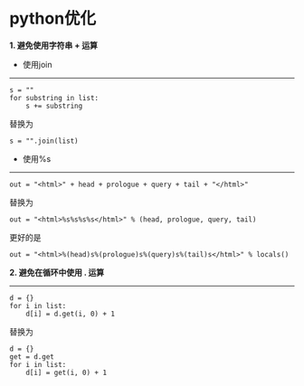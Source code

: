 # python优化

 **1. 避免使用字符串 + 运算**
    

 - 使用join

----------

    s = ""
    for substring in list:
        s += substring
替换为

    s = "".join(list)
    
 - 使用%s

----------

    out = "<html>" + head + prologue + query + tail + "</html>"
替换为

    out = "<html>%s%s%s%s</html>" % (head, prologue, query, tail)
更好的是

    out = "<html>%(head)s%(prologue)s%(query)s%(tail)s</html>" % locals()
    
**2. 避免在循环中使用 . 运算**
    
----------

    d = {}
    for i in list:
        d[i] = d.get(i, 0) + 1
替换为
    
    d = {}
    get = d.get
    for i in list:
        d[i] = get(i, 0) + 1
    


